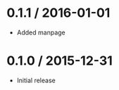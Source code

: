 0.1.1 / 2016-01-01
===================
  * Added manpage

0.1.0 / 2015-12-31
===================
  * Initial release
